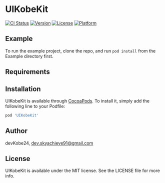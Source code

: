 # UIKobeKit

[![CI Status](https://img.shields.io/travis/devKobe24/UIKobeKit.svg?style=flat)](https://travis-ci.org/devKobe24/UIKobeKit)
[![Version](https://img.shields.io/cocoapods/v/UIKobeKit.svg?style=flat)](https://cocoapods.org/pods/UIKobeKit)
[![License](https://img.shields.io/cocoapods/l/UIKobeKit.svg?style=flat)](https://cocoapods.org/pods/UIKobeKit)
[![Platform](https://img.shields.io/cocoapods/p/UIKobeKit.svg?style=flat)](https://cocoapods.org/pods/UIKobeKit)

## Example

To run the example project, clone the repo, and run `pod install` from the Example directory first.

## Requirements

## Installation

UIKobeKit is available through [CocoaPods](https://cocoapods.org). To install
it, simply add the following line to your Podfile:

```ruby
pod 'UIKobeKit'
```

## Author

devKobe24, dev.skyachieve91@gmail.com

## License

UIKobeKit is available under the MIT license. See the LICENSE file for more info.
